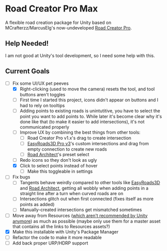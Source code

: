 # Road Creator Pro Max

A flexible road creation package for Unity based on MCrafterzz/MarcusElg's now-undeveloped [Road Creator Pro](https://github.com/MarcusElg/Road-Creator-Pro).

## Help Needed!
I am not good at Unity's tool development, so I need some help with this.

## Current Goals
- [ ] Fix some UI/UX pet peeves
  - [x] Right-clicking (used to move the camera) resets the tool, and tool buttons aren't toggles
  - [ ] First time I started this project, icons didn't appear on buttons and I had to rely on tooltips
  - [ ] Adding points to existing roads is unintutitive, you have to select the point you want to add points to. While later it's become clear why it's done like that (to make it easier to add intersections), it's not communicated properly
  - [ ] Improve UX by combining the best things from other tools:
    - [ ] Road Creator Pro v1.x's drag to create intersection
    - [ ] [EasyRoads3D Pro v3](https://assetstore.unity.com/packages/tools/terrain/easyroads3d-pro-v3-469)'s custom intersections and drag from empty connection to create new roads
    - [ ] [Road Architect](https://github.com/FritzsHero/RoadArchitect)'s preset select
  - [ ] Redo icons so they don't look as ugly
  - [x] Click to select points instead of hover
    - [ ] Make this toggleable in settings
- [ ] Fix bugs
  - [ ] Tangents behave weirdly compared to other tools like [EasyRoads3D](https://assetstore.unity.com/packages/tools/terrain/easyroads3d-pro-v3-469) and [Road Architect](https://github.com/FritzsHero/RoadArchitect), getting all wobbly when adding points in a straight line after a turn when curved roads are on
  - [ ] Intersections glitch out when first connected (fixes itself as more points as added)
  - [ ] Manually-created intersections get mismatched sometimes
- [ ] Move away from Resources ([which aren't recommended by Unity anymore](https://docs.unity3d.com/2022.2/Documentation/Manual/BestPracticeUnderstandingPerformanceInUnity6.html)) as much as possible (maybe only use them for a master asset that contains all the links to Resources assets?)
- [x] Make this installable with Unity's Package Manager
- [ ] Refactor the code to make it more readable
- [ ] Add back proper URP/HDRP support